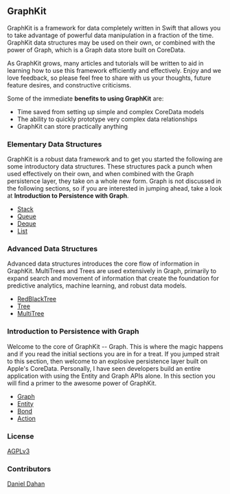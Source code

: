 ## GraphKit

GraphKit is a framework for data completely written in Swift that allows you to take advantage of powerful data
manipulation in a fraction of the time. GraphKit data structures may be used on their own, or combined with the power of
Graph, which is a Graph data store built on CoreData. 

As GraphKit grows, many articles and tutorials will be written to aid in learning how to use this framework efficiently
and effectively. Enjoy and we love feedback, so please feel free to share with us your thoughts, future feature desires,
and constructive criticisms. 

Some of the immediate **benefits to using GraphKit** are: 

* Time saved from setting up simple and complex CoreData models
* The ability to quickly prototype very complex data relationships
* GraphKit can store practically anything

### Elementary Data Structures

GraphKit is a robust data framework and to get you started the following are some introductory data structures. These
structures pack a punch when used effectively on their own, and when combined with the Graph persistence layer, they
take on a whole new form. Graph is not discussed in the following sections, so if you are interested in jumping ahead,
take a look at **Introduction to Persistence with Graph**. 

* [Stack](https://github.com/GraphKit/GraphKit/wiki/Stack)
* [Queue](https://github.com/GraphKit/GraphKit/wiki/Queue)
* [Deque](https://github.com/GraphKit/GraphKit/wiki/Deque)
* [List](https://github.com/GraphKit/GraphKit/wiki/List)

### Advanced Data Structures

Advanced data structures introduces the core flow of information in GraphKit. MultiTrees and Trees are used extensively
in Graph, primarily to expand search and movement of information that create the foundation for predictive analytics,
machine learning, and robust data models. 

* [RedBlackTree](https://github.com/GraphKit/GraphKit/wiki/RedBlackTree)
* [Tree](https://github.com/GraphKit/GraphKit/wiki/Tree)
* [MultiTree](https://github.com/GraphKit/GraphKit/wiki/MultiTree)

### Introduction to Persistence with Graph

Welcome to the core of GraphKit -- Graph. This is where the magic happens and if you read the initial sections you are
in for a treat. If you jumped strait to this section, then welcome to an explosive persistence layer built on Apple's
CoreData. Personally, I have seen developers build an entire application with using the Entity and Graph APIs alone. In
this section you will find a primer to the awesome power of GraphKit. 

* [Graph](https://github.com/GraphKit/GraphKit/wiki/Graph)
* [Entity](https://github.com/GraphKit/GraphKit/wiki/Entity)
* [Bond](https://github.com/GraphKit/GraphKit/wiki/Bond)
* [Action](https://github.com/GraphKit/GraphKit/wiki/Action)

### License 

[AGPLv3](http://choosealicense.com/licenses/agpl-3.0/) 

### Contributors 

[Daniel Dahan](https://github.com/danieldahan)  

